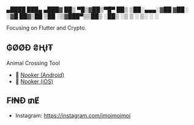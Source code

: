 
  ▄████  ███▄ ▄███▓
 ██▒ ▀█▒▓██▒▀█▀ ██▒
▒██░▄▄▄░▓██    ▓██░
░▓█  ██▓▒██    ▒██ 
░▒▓███▀▒▒██▒   ░██▒
 ░▒   ▒ ░ ▒░   ░  ░
 
                   
                   
Focusing on Flutter and Crypto.

## ₲ØØĐ ₴Ⱨł₮

Animal Crossing Tool
- 🔪 [Nooker (Android)](https://play.google.com/store/apps/details?id=com.nooker2.ac) 
- 🔪 [Nooker (iOS)](https://apps.apple.com/mo/app/nooker/id1510011675)

## ₣ł₦Đ ₥Ɇ
- Instagram: https://instagram.com/jmojmojmoj
